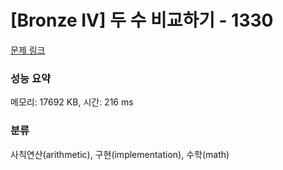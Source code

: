 # [Bronze IV] 두 수 비교하기 - 1330 

[문제 링크](https://www.acmicpc.net/problem/1330) 

### 성능 요약

메모리: 17692 KB, 시간: 216 ms

### 분류

사칙연산(arithmetic), 구현(implementation), 수학(math)

